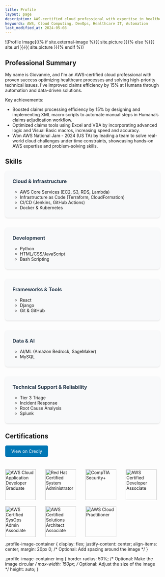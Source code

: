 ```yaml
---
title: Profile
layout: page
description: AWS-certified cloud professional with expertise in healthcare process optimization, automation, and cloud solutions
keywords: AWS, Cloud Computing, DevOps, Healthcare IT, Automation
last_modified_at: 2024-05-08
---
```

<div class="profile-image-container">
    ![Profile Image]({% if site.external-image %}{{ site.picture }}{% else %}{{ site.url }}/{{ site.picture }}{% endif %})
</div>

<section class="professional-summary">
    <h2>Professional Summary</h2>
    <div class="summary-content">
        <p>My name is Giovannie, and I'm an AWS-certified cloud professional with proven success optimizing healthcare processes and solving high-priority technical issues. I've improved claims efficiency by 15% at Humana through automation and data-driven solutions.</p>
        <p>Key achievements:</p>
        <ul>
            <li>Boosted claims processing efficiency by 15% by designing and implementing XML macro scripts to automate manual steps in Humana’s claims adjudication workflow.</li>
            <li>Optimized claims tools using Excel and VBA by incorporating advanced logic and Visual Basic macros, increasing speed and accuracy.</li>
            <li>Won AWS National Jam - 2024 (US TA) by leading a team to solve real-world cloud challenges under time constraints, showcasing hands-on AWS expertise and problem-solving skills.</li>
        </ul>
    </div>
</section>

<section class="skills">
    <h2>Skills</h2>
    <ul class="skill-list">
        <li>
            <h3>Cloud & Infrastructure</h3>
            <ul>
                <li>AWS Core Services (EC2, S3, RDS, Lambda)</li>
                <li>Infrastructure as Code (Terraform, CloudFormation)</li>
                <li>CI/CD (Jenkins, GitHub Actions)</li>
                <li>Docker & Kubernetes</li>
            </ul>
        </li>
        <li>
            <h3>Development</h3>
            <ul>
                <li>Python</li>
                <li>HTML/CSS/JavaScript</li>
                <li>Bash Scripting</li>
            </ul>
        </li>
        <li>
            <h3>Frameworks & Tools</h3>
            <ul>
                <li>React</li>
                <li>Django</li>
                <li>Git & GitHub</li>
            </ul>
        </li>
        <li>
            <h3>Data & AI</h3>
            <ul>
                <li>AI/ML (Amazon Bedrock, SageMaker)</li>
                <li>MySQL</li>
            </ul>
        </li>
        <li>
            <h3>Technical Support & Reliability</h3>
            <ul>
                <li>Tier 3 Triage</li>
                <li>Incident Response</li>
                <li>Root Cause Analysis</li>
                <li>Splunk</li>
            </ul>
        </li>
    </ul>
</section>

<section class="certifications">
    <h2>Certifications</h2>
    <div class="certs-container">
        <a href="https://www.credly.com/users/giovannie-encarnacion" class="credly-link">View on Credly</a>
        <div class="cert-grid">
            <img alt="AWS Cloud Application Developer Graduate" width="100px" src="https://images.credly.com/images/b709da03-24b0-4777-8393-f76c9131b893/blob"/>
            <img alt="Red Hat Certified System Administrator" width="100px" src="https://images.credly.com/images/572de0ba-2c59-4816-a59d-b0e1687e45ee/image.png" />
            <img alt="CompTIA Security+" width="100px" src="https://images.credly.com/size/340x340/images/80d8a06a-c384-42bf-ad36-db81bce5adce/blob" />
            <img alt="AWS Certified Developer Associate" width="100px" src="https://images.credly.com/size/340x340/images/b9feab85-1a43-4f6c-99a5-631b88d5461b/image.png" />
            <img alt="AWS Certified SysOps Admin Associate" width="100px" src="https://images.credly.com/size/340x340/images/f0d3fbb9-bfa7-4017-9989-7bde8eaf42b1/image.png" />
            <img alt="AWS Certified Solutions Architect Associate" width="100px" src="https://images.credly.com/size/340x340/images/0e284c3f-5164-4b21-8660-0d84737941bc/image.png" />
            <img alt="AWS Cloud Practitioner" width="100px" src="https://images.credly.com/size/340x340/images/00634f82-b07f-4bbd-a6bb-53de397fc3a6/image.png" />
        </div>
    </div>
</section>

<style>
.cert-grid {
    display: grid;
    grid-template-columns: repeat(auto-fit, minmax(100px, 1fr));
    gap: 20px;
    margin-top: 20px;
}

.credly-link {
    display: inline-block;
    margin-bottom: 20px;
    padding: 10px 20px;
    background-color: #0077b5;
    color: white;
    text-decoration: none;
    border-radius: 5px;
}

.credly-link:hover {
    background-color: #005582;
    transform: translateY(-2px);
    transition: all 0.3s ease;
}

.cert-grid img {
    transition: transform 0.3s ease;
    cursor: pointer;
}

.cert-grid img:hover {
    transform: scale(1.1);
}

.skill-list {
    display: grid;
    grid-template-columns: repeat(auto-fit, minmax(250px, 1fr));
    gap: 2rem;
    padding: 0;
    list-style: none;
}

.skill-list > li {
    background: #f8f9fa;
    padding: 1.5rem;
    border-radius: 8px;
    box-shadow: 0 2px 4px rgba(0,0,0,0.1);
}

.skill-list > li > ul {
    margin-top: 1rem;
    padding-left: 1.5rem;
}

.skill-list h3 {
    margin: 0 0 1rem 0;
    color: #2c3e50;
}
</style>

.profile-image-container {
    display: flex;
    justify-content: center;
    align-items: center;
    margin: 20px 0; /* Optional: Add spacing around the image */
}

.profile-image-container img {
    border-radius: 50%; /* Optional: Make the image circular */
    max-width: 150px; /* Optional: Adjust the size of the image */
    height: auto;
}


